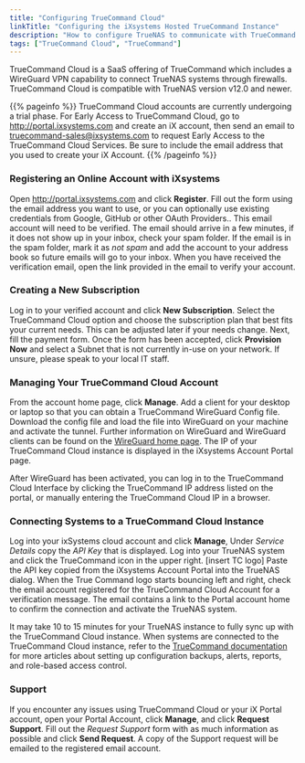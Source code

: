 ```yaml
---
title: "Configuring TrueCommand Cloud"
linkTitle: "Configuring the iXsystems Hosted TrueCommand Instance"
description: "How to configure TrueNAS to communicate with TrueCommand Cloud"
tags: ["TrueCommand Cloud", "TrueCommand"]
---
```


TrueCommand Cloud is a SaaS offering of TrueCommand which includes a WireGuard VPN capability to connect TrueNAS systems through firewalls. TrueCommand Cloud is compatible with TrueNAS version v12.0 and newer.

{{% pageinfo %}}
TrueCommand Cloud accounts are currently undergoing a trial phase. For Early Access to TrueCommand Cloud, go to http://portal.ixsystems.com and create an iX account, then send an email to truecommand-sales@ixsystems.com to request Early Access to the TrueCommand Cloud Services. Be sure to include the email address that you used to create your iX Account.
{{% /pageinfo %}}

### Registering an Online Account with iXsystems

Open http://portal.ixsystems.com and click **Register**. Fill out the form using the email address you want to use, or you can optionally use existing credentials from Google, GitHub or other OAuth Providers.. This email account will need to be verified.  The email should arrive in a few minutes, if it does not show up in your inbox, check your spam folder.  If the email is in the spam folder, mark it as *not spam* and add the account to your address book so future emails will go to your inbox.
When you have received the verification email, open the link provided in the email to verify your account.  

### Creating a New Subscription

Log in to your verified account and click **New Subscription**.  Select the TrueCommand Cloud option and choose the subscription plan that best fits your current needs.  This can be adjusted later if your needs change.  Next, fill the payment form. Once the form has been accepted, click **Provision Now** and select a Subnet that is not currently in-use on your network. If unsure, please speak to your local IT staff.

### Managing Your TrueCommand Cloud Account

From the account home page, click **Manage**.  Add a client for your desktop or laptop so that you can obtain a TrueCommand WireGuard Config file. Download the config file and load the file into WireGuard on your machine and activate the tunnel.
Further information on WireGuard and WireGuard clients can be found on the [WireGuard home page](https://www.wireguard.com). The IP of your TrueCommand Cloud instance is displayed in the iXsystems Account Portal page.  

After WireGuard has been activated, you can log in to the TrueCommand Cloud Interface by  clicking the TrueCommand IP address listed on the portal, or manually entering the TrueCommand Cloud IP in a browser. 

### Connecting Systems to a TrueCommand Cloud Instance

Log into your ixSystems cloud account and click **Manage**, Under *Service Details* copy the *API Key* that is displayed.
Log into your TrueNAS system and click the TrueCommand icon in the upper right. [insert TC logo] 
Paste the API key copied from the iXsystems Account Portal into the TrueNAS dialog.  When the True Command logo starts bouncing left and right, check the email account registered for the TrueCommand Cloud Account for a verification message.  The email contains a link to the Portal account home to confirm the connection and activate the TrueNAS system.

It may take 10 to 15 minutes for your TrueNAS instance to fully sync up with the TrueCommand Cloud instance. When systems are connected to the TrueCommand Cloud instance, refer to the [TrueCommand documentation](/hub/truecommand/) for more articles about setting up configuration backups, alerts, reports, and role-based access control.

### Support

If you encounter any issues using TrueCommand Cloud or your iX Portal account, open your Portal Account, click **Manage**, and click **Request Support**. Fill out the *Request Support* form with as much information as possible and click **Send Request**. A copy of the Support request will be emailed to the registered email account.
